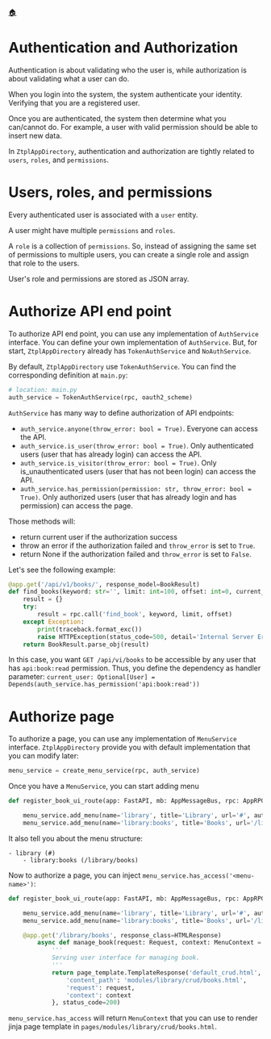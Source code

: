 <!--startTocHeader-->
[🏠](README.md)
# Authentication and Authorization
<!--endTocHeader-->

Authentication is about validating who the user is, while authorization is about validating what a user can do.

When you login into the system, the system authenticate your identity. Verifying that you are a registered user.

Once you are authenticated, the system then determine what you can/cannot do. For example, a user with valid permission should be able to insert new data.

In `ZtplAppDirectory`, authentication and authorization are tightly related to `users`, `roles`, and `permissions`.

# Users, roles, and permissions

Every authenticated user is associated with a `user` entity.

A user might have multiple `permissions` and `roles`.

A `role` is a collection of `permissions`. So, instead of assigning the same set of permissions to multiple users, you can create a single role and assign that role to the users.

User's role and permissions are stored as JSON array.

# Authorize API end point

To authorize API end point, you can use any implementation of `AuthService` interface. You can define your own implementation of `AuthService`. But, for start, `ZtplAppDirectory` already has `TokenAuthService` and `NoAuthService`.

By default, `ZtplAppDirectory` use `TokenAuthService`. You can find the corresponding definition at `main.py`:

```python
# location: main.py
auth_service = TokenAuthService(rpc, oauth2_scheme)
```

`AuthService` has many way to define authorization of API endpoints:

- `auth_service.anyone(throw_error: bool = True)`. Everyone can access the API.
- `auth_service.is_user(throw_error: bool = True)`. Only authenticated users (user that has already login) can access the API.
- `auth_service.is_visitor(throw_error: bool = True)`. Only is_unauthenticated users (user that has not been login) can access the API.
- `auth_service.has_permission(permission: str, throw_error: bool = True)`. Only authorized users (user that has already login and has permission) can access the page.

Those methods will:
- return current user if the authorization success 
- throw an error if the authorization failed and `throw_error` is set to `True`.
- return None if the authorization failed and `throw_error` is set to `False`.

Let's see the following example:

```python
@app.get('/api/v1/books/', response_model=BookResult)
def find_books(keyword: str='', limit: int=100, offset: int=0, current_user: Optional[User] = Depends(auth_service.has_permission('api:book:read'))) -> BookResult:
    result = {}
    try:
        result = rpc.call('find_book', keyword, limit, offset)
    except Exception:
        print(traceback.format_exc()) 
        raise HTTPException(status_code=500, detail='Internal Server Error')
    return BookResult.parse_obj(result)
```

In this case, you want `GET /api/vi/books` to be accessible by any user that has `api:book:read` permission. Thus, you define the dependency as handler parameter: `current_user: Optional[User] = Depends(auth_service.has_permission('api:book:read'))`

# Authorize page

To authorize a page, you can use any implementation of `MenuService` interface. `ZtplAppDirectory` provide you with default implementation that you can modify later:

```python
menu_service = create_menu_service(rpc, auth_service)
```

Once you have a `MenuService`, you can start adding menu


```python
def register_book_ui_route(app: FastAPI, mb: AppMessageBus, rpc: AppRPC, menu_service: MenuService, page_template: Jinja2Templates):

    menu_service.add_menu(name='library', title='Library', url='#', auth_type=AuthType.ANYONE)
    menu_service.add_menu(name='library:books', title='Books', url='/library/books', auth_type=AuthType.HAS_PERMISSION, permission_name='ui:library:book', parent_name='library')
```

It also tell you about the menu structure:

```
- library (#)
    - library:books (/library/books)
```

Now to authorize a page, you can inject `menu_service.has_access('<menu-name>')`:

```python
def register_book_ui_route(app: FastAPI, mb: AppMessageBus, rpc: AppRPC, menu_service: MenuService, page_template: Jinja2Templates):

    menu_service.add_menu(name='library', title='Library', url='#', auth_type=AuthType.ANYONE)
    menu_service.add_menu(name='library:books', title='Books', url='/library/books', auth_type=AuthType.HAS_PERMISSION, permission_name='ui:library:book', parent_name='library')

    @app.get('/library/books', response_class=HTMLResponse)
        async def manage_book(request: Request, context: MenuContext = Depends(menu_service.has_access('library:books'))):
            '''
            Serving user interface for managing book.
            '''
            return page_template.TemplateResponse('default_crud.html', context={
                'content_path': 'modules/library/crud/books.html',
                'request': request, 
                'context': context
            }, status_code=200)
```

`menu_service.has_access` will return `MenuContext` that you can use to render jinja page template in `pages/modules/library/crud/books.html`.

<!--startTocSubtopic-->
<!--endTocSubtopic-->